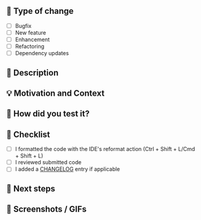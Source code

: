 ## :loudspeaker: Type of change
<!--- Put an `x` in the boxes that apply -->
- [ ] Bugfix
- [ ] New feature
- [ ] Enhancement
- [ ] Refactoring
- [ ] Dependency updates

## :scroll: Description
<!--- Describe your changes in detail -->


## :bulb: Motivation and Context
<!--- Why is this change required? What problem does it solve? -->
<!--- If it fixes an open issue, please link to the issue here. -->


## :green_heart: How did you test it?


## :pencil: Checklist
<!--- Put an `x` in the boxes that apply -->
- [ ] I formatted the code with the IDE's reformat action (Ctrl + Shift + L/Cmd + Shift + L)
- [ ] I reviewed submitted code
- [ ] I added a [CHANGELOG](CHANGELOG.md) entry if applicable

## :crystal_ball: Next steps
<!-- If this change unblocks further improvements or needs some changes down the line, note them here -->

## :camera_flash: Screenshots / GIFs
<!--- Mandatory for UI changes -->
